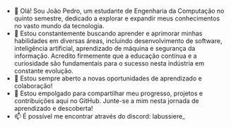 - 👋 Olá! Sou João Pedro, um estudante de Engenharia da Computação no quinto semestre, dedicado a explorar e expandir meus conhecimentos no vasto mundo da tecnologia.
- 🌱 Estou constantemente buscando aprender e aprimorar minhas habilidades em diversas áreas, incluindo desenvolvimento de software, inteligência artificial, aprendizado
de máquina e segurança da informação. Acredito firmemente que a educação contínua e a curiosidade são fundamentais para o sucesso nesta indústria em constante evolução.
- 💼 Estou sempre aberto a novas oportunidades de aprendizado e colaboração!
- 🚀 Estou empolgado para compartilhar meu progresso, projetos e contribuições aqui no GitHub. Junte-se a mim nesta jornada de aprendizado e descoberta!
- 📫 É possível me encontrar através do discord: labussiere_


<!---
JPLabussiereF/JPLabussiereF is a ✨ special ✨ repository because its `README.md` (this file) appears on your GitHub profile.
You can click the Preview link to take a look at your changes.
--->
